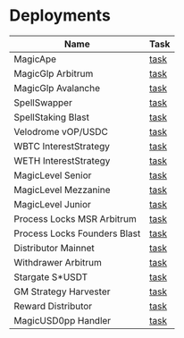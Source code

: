 # Deployments

| Name                         | Task                                                                                                                       |
| ---------------------------- | -------------------------------------------------------------------------------------------------------------------------- |
| MagicApe                     | [task](https://app.gelato.network/functions/task/0xae26dfb31821227adac3e1431e51575782deadc2672eddd73e5518b811e51cb0:1)     |
| MagicGlp Arbitrum            | [task](https://app.gelato.network/functions/task/0x46cdddc42edb01fb462cb22efd2578d22351629689b00434531df2e254665279:42161) |
| MagicGlp Avalanche           | [task](https://app.gelato.network/functions/task/0x36ee967b80c68152c0af1c69d49ff60f0eb41264f3cebc4dcc8b16843c7038be:43114) |
| SpellSwapper                 | [task](https://app.gelato.network/functions/task/0x96f4238db8657ca8622f6e286a9eb8cbc3143f42191ac4100f2a16f37a6f256d:1)     |
| SpellStaking Blast           | [task](https://app.gelato.network/functions/task/0xd6b36b19af229cc7291882eac23c45741ef962d1f58d9c5b37ef4ff6a5cf12ce:81457) |
| Velodrome vOP/USDC           | [task](https://app.gelato.network/functions/task/0x1593a557fbbccc9b8c41f175b059eac993a508e9c104036a1bb93f23b1e5d1e1:10)    |
| WBTC InterestStrategy        | [task](https://app.gelato.network/functions/task/0xdbf9b9d3f40c0c5a44fed95d0d8b1a7ec70882f56e5c3f64a67b4963ca144775:1)     |
| WETH InterestStrategy        | [task](https://app.gelato.network/functions/task/0x49b5af6155b652aa036b3cf22f798f14384aa4b124cb9780ac3141389b00e311:1)     |
| MagicLevel Senior            | [task](https://app.gelato.network/functions/task/0x8e9a7e8f1ee903682f3b70038416a0a8d5deaa28a6e8d933f9712e804b9e6441:56)    |
| MagicLevel Mezzanine         | [task](https://app.gelato.network/functions/task/0x255dc869c34aa53f8a0d944f458aacf05f37e5ff53eb797d9c8bce1cba399685:56)    |
| MagicLevel Junior            | [task](https://app.gelato.network/functions/task/0x464be4d56d973a9b8597543d750d45da5cd37970456351c76f45cdfe3fe49de4:56)    |
| Process Locks MSR Arbitrum   | [task](https://app.gelato.network/functions/task/0x980407fc152de92f9c1730ba58902dee2bfe572cec04efcf6e47e71686b10501:42161) |
| Process Locks Founders Blast | [task](https://app.gelato.network/functions/task/0xf3fd7d5f917f247bc63413a639c2552e4f66a5f995832c3e8f65d0b735ed01ed:81457) |
| Distributor Mainnet          | [task](https://app.gelato.network/functions/task/0x4db2dd79637c5942307ebce48b85fa921c9229d3627d8790c1ed4d0052cfb4d2:1)     |
| Withdrawer Arbitrum          | [task](https://app.gelato.network/functions/task/0x1249301e1feb1610b5d9fdd84952e4bd9af1472689686b028590d4e119109fc0:42161) |
| Stargate S\*USDT             | [task](https://app.gelato.network/functions/task/0x37ab785e9a1200fb8bac63b431e36da085b177841b24aa0dfab0a4981122da0a:1)     |
| GM Strategy Harvester        | [task](https://app.gelato.network/functions/task/0x40d7aadde626b52e7df27bcab3f92c42faf3f137d50fc98dffc79d20c9119314:42161) |
| Reward Distributor           | [task](https://app.gelato.network/functions/task/0x1b62e611e8e3d87ec8c7ced57230d341802c0ac6c611afb9a9fb4a3c53dc6ac1:42161) |
| MagicUSD0pp Handler          | [task](https://app.gelato.network/functions/task/0x4f6f0ab644ac150f41867b511224dd116f582c07097d28ca05ef643c049b3c11:1)     |

